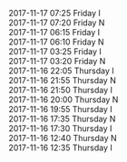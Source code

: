 2017-11-17 07:25 Friday  I  
2017-11-17 07:20 Friday  N  
2017-11-17 06:15 Friday  I  
2017-11-17 06:10 Friday  N  
2017-11-17 03:25 Friday  I  
2017-11-17 03:20 Friday  N  
2017-11-16 22:05 Thursday  I  
2017-11-16 21:55 Thursday  N  
2017-11-16 21:50 Thursday  I  
2017-11-16 20:00 Thursday  N  
2017-11-16 19:55 Thursday  I  
2017-11-16 17:35 Thursday  N  
2017-11-16 17:30 Thursday  I  
2017-11-16 12:40 Thursday  N  
2017-11-16 12:35 Thursday  I  
